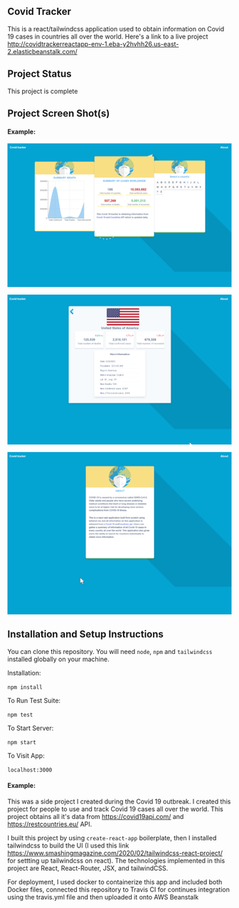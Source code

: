 ## Covid Tracker

This is a react/tailwindcss application used to obtain information on Covid 19 cases in countries all over the world. Here's a link to a live project http://covidtrackerreactapp-env-1.eba-y2hvhh26.us-east-2.elasticbeanstalk.com/

## Project Status

This project is complete

## Project Screen Shot(s)

#### Example:   

![alt text](https://github.com/edumenu/covid-tracker/blob/master/covid-tracker1.png?raw=true "Home page")

![alt text](https://github.com/edumenu/covid-tracker/blob/master/covid-tracker2.png?raw=true "Country Search page")

![alt text](https://github.com/edumenu/covid-tracker/blob/master/covid-tracker3.png?raw=true "About page")

## Installation and Setup Instructions

You can clone this repository. You will need `node`, `npm` and `tailwindcss` installed globally on your machine.  

Installation:

`npm install`  

To Run Test Suite:  

`npm test`  

To Start Server:

`npm start`  

To Visit App:

`localhost:3000`   

#### Example:  

This was a side project I created during the Covid 19 outbreak. I created this project for people to use and track Covid 19 cases all over the world. This project obtains all it's data from https://covid19api.com/ and https://restcountries.eu/ API.

I built this project by using `create-react-app` boilerplate, then I installed tailwindcss to build the UI (I used this link https://www.smashingmagazine.com/2020/02/tailwindcss-react-project/ for settting up tailwindcss on react). The technologies implemented in this project are React, React-Router, JSX, and tailwindCSS.

For deployment, I used docker to containerize this app and included both Docker files, connected this repository to Travis CI for continues integration using the travis.yml file and then uploaded it onto AWS Beanstalk
